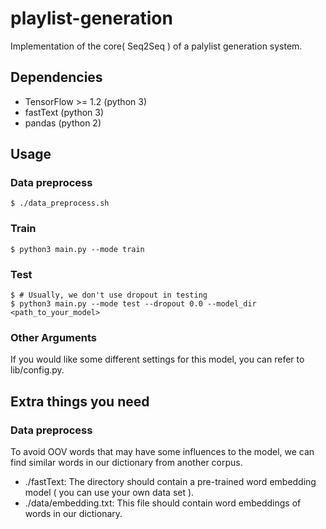 # playlist-generation

Implementation of the core( Seq2Seq ) of a palylist generation system.

## Dependencies

* TensorFlow >= 1.2 (python 3)
* fastText (python 3)
* pandas (python 2)

## Usage

### Data preprocess
```
$ ./data_preprocess.sh
```
### Train
```
$ python3 main.py --mode train
```

### Test
```
$ # Usually, we don't use dropout in testing
$ python3 main.py --mode test --dropout 0.0 --model_dir <path_to_your_model>
```

### Other Arguments
If you would like some different settings for this model, you can refer to lib/config.py.

## Extra things you need

### Data preprocess

To avoid OOV words that may have some influences to the model, we can find similar words in our dictionary from another corpus.

* ./fastText: The directory should contain a pre-trained word embedding model ( you can use your own data set ).
* ./data/embedding.txt: This file should contain word embeddings of words in our dictionary.
